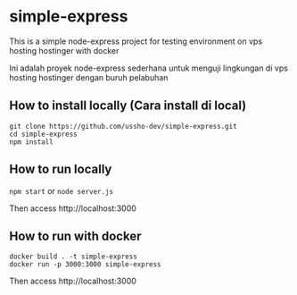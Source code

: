 # simple-express
This is a simple node-express project for testing environment on vps hosting hostinger with docker

Ini adalah proyek node-express sederhana untuk menguji lingkungan di vps hosting hostinger dengan buruh pelabuhan

## How to install locally (Cara install di local)

```
git clone https://github.com/ussho-dev/simple-express.git
cd simple-express
npm install
```

## How to run locally

```npm start``` or ```node server.js```

Then access http://localhost:3000

## How to run with docker

```
docker build . -t simple-express
docker run -p 3000:3000 simple-express
```

Then access http://localhost:3000
